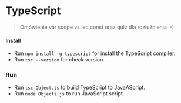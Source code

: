 # TypeScript
> Omówienie var scope vs lec const oraz quiz dla rozluźnienia :-)

#### Install
 - Run `npm install -g typescript` for install the TypeScript compiler. 
 - Run `tsc --version` for check version.
 
### Run
 - Run `tsc Object.ts` to build TypeScript to JavaAScript.
 - Run `node Objects.js` to run JavaScript script.
